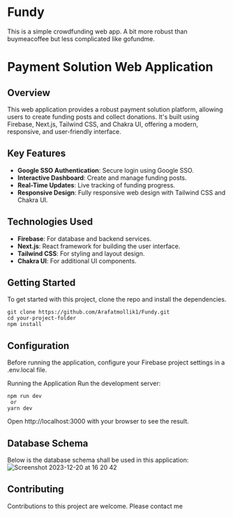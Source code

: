 # Fundy
This is a simple crowdfunding web app. A bit more robust than buymeacoffee but less complicated like gofundme.

# Payment Solution Web Application

## Overview
This web application provides a robust payment solution platform, allowing users to create funding posts and collect donations. It's built using Firebase, Next.js, Tailwind CSS, and Chakra UI, offering a modern, responsive, and user-friendly interface.

## Key Features
- **Google SSO Authentication**: Secure login using Google SSO.
- **Interactive Dashboard**: Create and manage funding posts.
- **Real-Time Updates**: Live tracking of funding progress.
- **Responsive Design**: Fully responsive web design with Tailwind CSS and Chakra UI.

## Technologies Used
- **Firebase**: For database and backend services.
- **Next.js**: React framework for building the user interface.
- **Tailwind CSS**: For styling and layout design.
- **Chakra UI**: For additional UI components.

## Getting Started
To get started with this project, clone the repo and install the dependencies.

```
git clone https://github.com/Arafatmollik1/Fundy.git
cd your-project-folder
npm install
```


## Configuration
Before running the application, configure your Firebase project settings in a .env.local file.

Running the Application
Run the development server:

```
npm run dev
 or
yarn dev
```
Open http://localhost:3000 with your browser to see the result.

## Database Schema
Below is the database schema shall be used in this application:
![Screenshot 2023-12-20 at 16 20 42](https://github.com/Arafatmollik1/Fundy/assets/49017356/4b78848a-3ac3-489a-bb8c-49a0b722597e)

## Contributing
Contributions to this project are welcome. Please contact me
